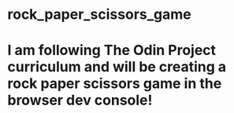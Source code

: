 # rock_paper_scissors_game
# I am following The Odin Project curriculum and will be creating a rock paper scissors game in the browser dev console!
